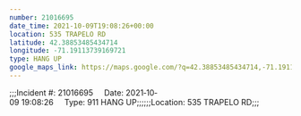 ```yaml
---
number: 21016695
date_time: 2021-10-09T19:08:26+00:00
location: 535 TRAPELO RD
latitude: 42.38853485434714
longitude: -71.19113739169721
type: HANG UP
google_maps_link: https://maps.google.com/?q=42.38853485434714,-71.19113739169721
---
```


;;;Incident #: 21016695     Date: 2021‐10‐09 19:08:26     Type: 911 HANG UP;;;;;;Location: 535 TRAPELO RD;;;
